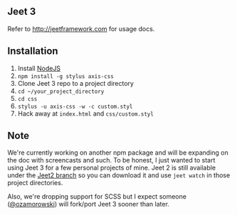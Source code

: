 Jeet 3
---

Refer to http://jeetframework.com for usage docs.

Installation
---

1. Install [NodeJS](http://nodejs.org)
1. `npm install -g stylus axis-css`
1. Clone Jeet 3 repo to a project directory
1. `cd ~/your_project_directory`
1. `cd css`
1. `stylus -u axis-css -w -c custom.styl`
1. Hack away at `index.html` and `css/custom.styl`

Note
---

We're currently working on another npm package and will be expanding on the doc with screencasts and such. To be honest, I just wanted to start using Jeet 3 for a few personal projects of mine. Jeet 2 is still available under the [Jeet2 branch](https://github.com/CorySimmons/jeet/tree/jeet2) so you can download it and use `jeet watch` in those project directories.

Also, we're dropping support for SCSS but I expect someone ([@ozamorowski](https://github.com/ozamorowski)) will fork/port Jeet 3 sooner than later.